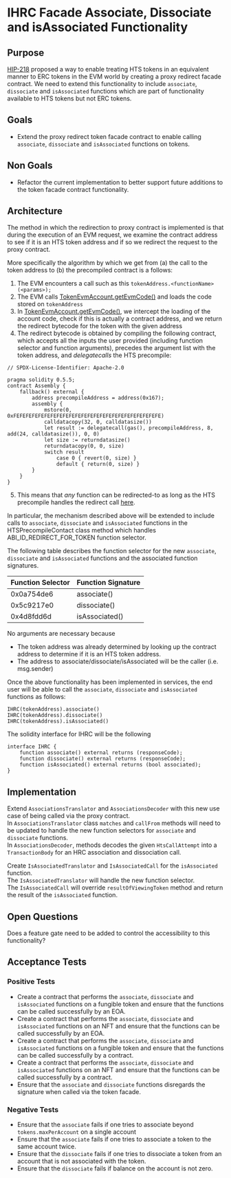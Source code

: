 # IHRC Facade Associate, Dissociate and isAssociated Functionality

## Purpose

[HIP-218](https://hips.hedera.com/hip/hip-218) proposed a way to enable treating HTS tokens in an equivalent manner
to ERC tokens in the EVM world by creating a proxy redirect facade contract.  We need to extend 
this functionality to include `associate`, `dissociate` and `isAssociated` functions which are part of functionality available to HTS tokens
but not ERC tokens.

## Goals

- Extend the proxy redirect token facade contract to enable calling `associate`, `dissociate` and `isAssociated` functions on tokens.

## Non Goals

- Refactor the current implementation to better support future additions to the token facade contract functionality.

## Architecture

The method in which the redirection to proxy contract is implemented is that during the execution of an EVM request, we examine the contract address to see
if it is an HTS token address and if so we redirect the request to the proxy contract.  

More specifically the algorithm by which we get from (a) the call to the token address to (b) the precompiled contract is a follows:
1. The EVM encounters a call such as this `tokenAddress.<functionName>(<params>);`
2. The EVM calls [TokenEvmAccount.getEvmCode()](https://github.com/hashgraph/hedera-services/blob/f82b34132707755f7aa87e09e2de85ba9d5bfcd2/hedera-node/hedera-smart-contract-service-impl/src/main/java/com/hedera/node/app/service/contract/impl/state/TokenEvmAccount.java#L79) and loads the code stored on `tokenAddress`
3. In [TokenEvmAccount.getEvmCode()](https://github.com/hashgraph/hedera-services/blob/f82b34132707755f7aa87e09e2de85ba9d5bfcd2/hedera-node/hedera-smart-contract-service-impl/src/main/java/com/hedera/node/app/service/contract/impl/state/TokenEvmAccount.java#L79), we intercept the loading of the account code, check if this is actually a contract address, and we return the redirect bytecode for the token with the given address
4. The redirect bytecode is obtained by compiling the following contract, which accepts all the inputs the user provided (including function selector and function arguments), precedes the argument list with the token address, and _delegatecalls_ the HTS precompile:
```
// SPDX-License-Identifier: Apache-2.0

pragma solidity 0.5.5;
contract Assembly {
	fallback() external {
		address precompileAddress = address(0x167);
		assembly {
			mstore(0, 0xFEFEFEFEFEFEFEFEFEFEFEFEFEFEFEFEFEFEFEFEFEFEFEFE)
			calldatacopy(32, 0, calldatasize())
			let result := delegatecall(gas(), precompileAddress, 8, add(24, calldatasize()), 0, 0)
			let size := returndatasize()
			returndatacopy(0, 0, size)
			switch result
				case 0 { revert(0, size) }
				default { return(0, size) }
		}
	}
}
```
5. This means that _any_ function can be redirected-to as long as the HTS precompile handles the redirect call [here](https://github.com/hashgraph/hedera-services/blob/a1ccc19042d577c84076e97ee8485f33e2c9e696/hedera-node/hedera-smart-contract-service-impl/src/main/java/com/hedera/node/app/service/contract/impl/exec/processors/CustomMessageCallProcessor.java#L121). 

In particular, the mechanism described above will be extended to include calls to `associate`, `dissociate` and `isAssociated` functions in the HTSPrecompileContact class method which handles ABI_ID_REDIRECT_FOR_TOKEN function selector.

The following table describes the function selector for the new `associate`, `dissociate` and `isAssociated` functions and the associated function signatures.

| Function Selector  | Function Signature |
|--------------------|--------------------|
| 0x0a754de6         | associate()        |
| 0x5c9217e0         | dissociate()       |
| 0x4d8fdd6d         | isAssociated()     |

No arguments are necessary because 
- The token address was already determined by looking up the contract address to determine if it is an HTS token address.
- The address to associate/dissociate/isAssociated will be the caller (i.e. msg.sender)

Once the above functionality has been implemented in services, the end user will be able to call the `associate`, `dissociate` and `isAssociated` functions as follows:

```
IHRC(tokenAddress).associate()
IHRC(tokenAddress).dissociate()
IHRC(tokenAddress).isAssociated()
```

The solidity interface for IHRC will be the following

```
interface IHRC {
    function associate() external returns (responseCode);
    function dissociate() external returns (responseCode);
    function isAssociated() external returns (bool associated);
}
```

## Implementation

Extend `AssociationsTranslator` and `AssociationsDecoder` with this new use case of being called via the proxy contract.  
In `AssociationsTranslator` class `matches` and `callFrom` methods will need to be updated to handle the new function selectors for `associate` and `dissociate` functions.  
In `AssociationsDecoder`, methods decodes the given `HtsCallAttempt` into a `TransactionBody` for an HRC association and dissociation call.

Create `IsAssociatedTranslator` and `IsAssociatedCall` for the `isAssociated` function.  
The `IsAssociatedTranslator` will handle the new function selector.  
The `IsAssociatedCall` will override `resultOfViewingToken` method and return the result of the `isAssociated` function.

## Open Questions

Does a feature gate need to be added to control the accessibility to this functionality?

## Acceptance Tests

### Positive Tests
- Create a contract that performs the `associate`, `dissociate` and `isAssociated` functions on a fungible token and ensure that the functions can be called successfully by an EOA.
- Create a contract that performs the `associate`, `dissociate` and `isAssociated` functions on an NFT and ensure that the functions can be called successfully by an EOA.
- Create a contract that performs the `associate`, `dissociate` and `isAssociated` functions on a fungible token and ensure that the functions can be called successfully by a contract.
- Create a contract that performs the `associate`, `dissociate` and `isAssociated` functions on an NFT and ensure that the functions can be called successfully by a contract.
- Ensure that the `associate` and `dissociate` functions disregards the signature when called via the token facade.

### Negative Tests
- Ensure that the `associate` fails if one tries to associate beyond `tokens.maxPerAccount` on a single account
- Ensure that the `associate` fails if one tries to associate a token to the same account twice.
- Ensure that the `dissociate` fails if one tries to dissociate a token from an account that is not associated with the token.
- Ensure that the `dissociate` fails if balance on the account is not zero.